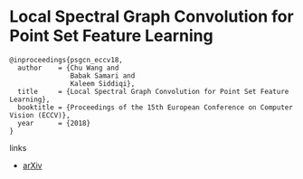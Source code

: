 # Local Spectral Graph Convolution for Point Set Feature Learning

```
@inproceedings{psgcn_eccv18,
  author    = {Chu Wang and
               Babak Samari and
               Kaleem Siddiqi},
  title     = {Local Spectral Graph Convolution for Point Set Feature Learning},
  booktitle = {Proceedings of the 15th European Conference on Computer Vision (ECCV)},
  year      = {2018}
}
```

links
- [arXiv](https://arxiv.org/abs/1803.05827)
